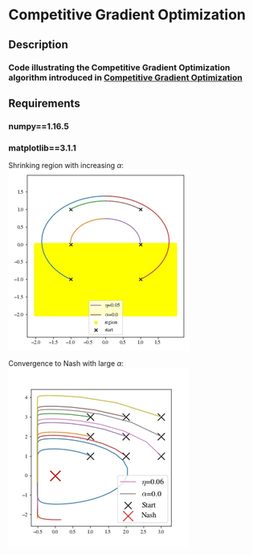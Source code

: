 # Competitive Gradient Optimization
## Description
### Code illustrating the Competitive Gradient Optimization algorithm introduced in [Competitive Gradient Optimization](https://arxiv.org/abs/2205.14232)
## Requirements 
### numpy==1.16.5
### matplotlib==3.1.1

Shrinking region with increasing $\alpha$:
![alt-text](https://github.com/AbhijeetiitmVyas/CompetitiveGradientOptim/blob/main/Shrinkning%20Region.gif)

Convergence to Nash with large $\alpha$:
![alt-text](https://github.com/AbhijeetiitmVyas/CompetitiveGradientOptim/blob/main/Not%20MVI.gif)
